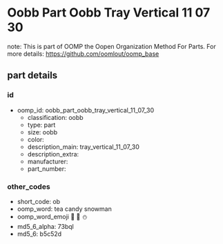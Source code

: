 # Oobb Part Oobb Tray Vertical 11 07 30  

note: This is part of OOMP the Oopen Organization Method For Parts. For more details: https://github.com/oomlout/oomp_base

##  part details





### id
* oomp_id: oobb_part_oobb_tray_vertical_11_07_30
  * classification: oobb
  * type: part
  * size: oobb
  * color: 
  * description_main: tray_vertical_11_07_30
  * description_extra: 
  * manufacturer: 
  * part_number: 

### other_codes
* short_code: ob
* oomp_word: tea candy snowman
* oomp_word_emoji :tea: :candy: :snowman:
* md5_6_alpha: 73bql
* md5_6: b5c52d